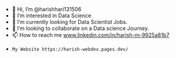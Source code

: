 - 👋 Hi, I’m @harishhari131506
- 👀 I’m interested in Data Science
- 🌱 I’m currently looking for Data Scientist Jobs.
- 💞️ I’m looking to collaborate on a Data science Journey.
- 📫 How to reach me  www.linkedin.com/in/harish-m-9925a81b7
-     My Website https://harish-webdev.pages.dev/

<!---
harishhari131506/harishhari131506 is a ✨ special ✨ repository because its `README.md` (this file) appears on your GitHub profile.
You can click the Preview link to take a look at your changes.
--->
